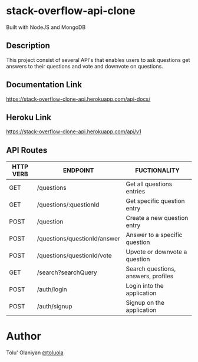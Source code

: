 # stack-overflow-api-clone

Built with NodeJS and MongoDB

## Description

This project consist of several API's that enables users to ask questions get answers to their questions and vote and downvote on questions.

## Documentation Link

https://stack-overflow-clone-api.herokuapp.com/api-docs/

## Heroku Link

https://stack-overflow-clone-api.herokuapp.com/api/v1

## API Routes

| HTTP VERB | ENDPOINT                 | FUCTIONALITY                 |
| --------- | ------------------------ | ---------------------------- |
| GET       | /questions               | Get all questions entries    |
| GET       | /questions/:questionId   | Get specific question entry  |
| POST      | /question                | Create a new question entry  |
| POST      | /questions/questionId/answer | Answer to a specific question |
| POST      | /questions/questionId/vote   | Upvote or downvote a question |
| GET       | /search?searchQuery      | Search questions, answers, profiles|
| POST      | /auth/login              | Login into the application |
| POST      | /auth/signup             | Signup on the application     |

# Author

Tolu' Olaniyan [@toluola](http://github.com/toluola)
